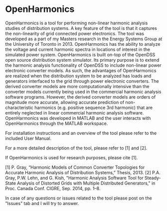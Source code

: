 # OpenHarmonics

OpenHarmonics is a tool for performing non-linear harmonic analysis studies of distribution systems. A key feature of the tool is that it captures the non-linearity of grid connected power electronics. The tool was developed as a part of my Masters research in the Energy Systems Group at the University of Toronto in 2013. OpenHarmonics has the ability to analyze the voltage and current harmonic spectra in locations of interest in the simulated power system. OpenHarmonics is built on-top of the OpenDSS open source distribution system simulator. Its primary purpose is to extend the harmonic analysis functionality of OpenDSS to include non-linear power electronic converter models. As such, the advantages of OpenHarmonics are realized when the distribution system to be analyzed has loads and generators interfaced to the grid through power electronic converters. The derived converter models are more computationally intensive than the converter models currently being used in the commercial harmonic analysis software programs. However, the derived converter models are orders of magnitude more accurate, allowing accurate prediction of non-characteristic harmonics (e.g. positive sequence 3rd harmonic) that are entirely neglected in linear commercial harmonic analysis software. OpenHarmonics was developed in MATLAB and the user interacts with OpenHarmonics through the MATLAB workspace.

For installation instructions and an overview of the tool please refer to the included User Manual. 

For a more detailed description of the tool, please refer to [1] and [2].

If OpenHarmonics is used for research purposes, please cite [1].

[1] P. Gray, “Harmonic Models of Common Converter Topologies for Accurate Harmonic Analysis of Distribution Systems,” Thesis, 2013.
[2] P.A. Gray, P.W. Lehn, and G. Kish, "Harmonic Analysis Software Tool for Steady-State Analysis of Distorted Grids with Multiple Distributed Generators," in Proc. Canada Conf.
CIGRE, Sep. 2014, pp. 1–8.  

In case of any questions or issues related to the tool please post on the "Issues" tab and I will try to answer.
